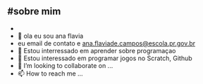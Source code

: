 #sobre mim
-
-
- 👋 ola eu sou ana flavia
- eu email de contato e ana.flaviade.campos@escola.pr.gov.br
-  👀 Estou interressado em aprender sobre programaçao
- 🌱  Estou interessado em programar jogos no Scratch, Github
- 💞️ I’m looking to collaborate on ...
- 📫 How to reach me ...

<!---
anaflavia07/anaflavia07 is a ✨ special ✨ repository because its `README.md` (this file) appears on your GitHub profile.
You can click the Preview link to take a look at your changes.
--->
